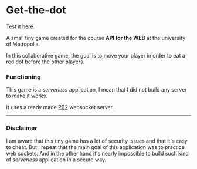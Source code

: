 # Get-the-dot

Test it [here](http://divers.corentin-thomasset.fr/get-the-dot).

A small tiny game created for the course **API for the WEB** at the university of Metropolia.

In this collaborative game, the goal is to move your  player in order to eat a red dot before the other players.

### Functioning

This game is a *serverless* application, I mean that I did not build any server to make it works.

It uses a ready made [PB2](https://github.com/OAlm/pb2) websocket server.


---

### Disclaimer

I am aware that this tiny game has a lot of security issues and that it's easy to cheat. But I repeat that the main goal of this application was to practice web sockets. And in the other hand it's nearly impossible to build such kind of *serverless* application in a secure way.